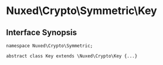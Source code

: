 # Nuxed\\Crypto\\Symmetric\\Key




## Interface Synopsis




``` Hack
namespace Nuxed\Crypto\Symmetric;

abstract class Key extends \Nuxed\Crypto\Key {...}
```


